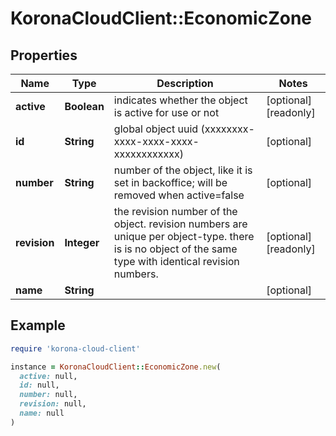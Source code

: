 # KoronaCloudClient::EconomicZone

## Properties

| Name | Type | Description | Notes |
| ---- | ---- | ----------- | ----- |
| **active** | **Boolean** | indicates whether the object is active for use or not | [optional][readonly] |
| **id** | **String** | global object uuid (xxxxxxxx-xxxx-xxxx-xxxx-xxxxxxxxxxxx) | [optional] |
| **number** | **String** | number of the object, like it is set in backoffice; will be removed when active&#x3D;false | [optional] |
| **revision** | **Integer** | the revision number of the object. revision numbers are unique per object-type. there is is no object of the same type with identical revision numbers. | [optional][readonly] |
| **name** | **String** |  | [optional] |

## Example

```ruby
require 'korona-cloud-client'

instance = KoronaCloudClient::EconomicZone.new(
  active: null,
  id: null,
  number: null,
  revision: null,
  name: null
)
```


